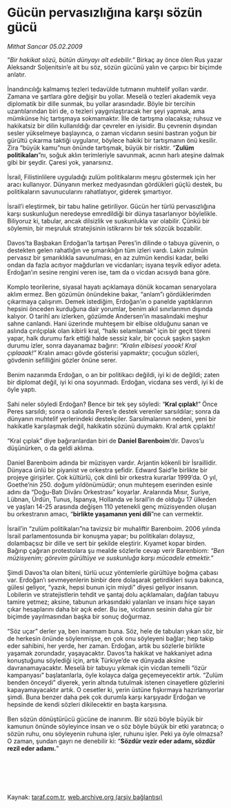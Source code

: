 # Gücün pervasızlığına karşı sözün gücü

*Mithat Sancar 05.02.2009*

<div class="taraf_structure_2col_1zq">
<div class="margen_n">



 <p>“<i>Bir hakikat sözü, bütün dünyayı alt edebilir.”</i> Birkaç ay önce ölen Rus yazar Aleksandr Soljenitsin’e ait bu söz, sözün gücünü yalın ve çarpıcı bir biçimde anlatır. <br/><br/>İnandırıcılığı kalmamış tezleri tedavülde tutmanın muhtelif yolları vardır. Zamana ve şartlara göre değişir bu yollar. Meselâ o tezleri akademik veya diplomatik bir dille sunmak, bu yollar arasındadır. Böyle bir tercihin uzantılarından biri de, o tezleri yaygınlaştıracak her şeyi yapmak, ama mümkünse hiç tartışmaya sokmamaktır. İlle de tartışma olacaksa; ruhsuz ve hakikatsiz bir dilin kullanıldığı dar çevreler en iyisidir. Bu çevrenin dışından sesler yükselmeye başlayınca, o zaman vicdanın sesini bastıran yoğun bir gürültü çıkarma taktiği uygulanır, böylece hakiki bir tartışmanın önü kesilir. Zira “büyük kamu”nun önünde tartışmak, büyük bir risktir. “<b>Zulüm politikaları</b>”nı, soğuk aklın terimleriyle savunmak, acının harlı ateşine dalmak gibi bir şeydir. Çaresi yok, yanarsınız. <br/><br/>İsrail, Filistinlilere uyguladığı zulüm politikalarını meşru göstermek için her aracı kullanıyor. Dünyanın merkez medyasından gördükleri güçlü destek, bu politikaların savunucularını rahatlatıyor, giderek şımartıyor. <br/><br/>İsrail’i eleştirmek, bir tabu haline getiriliyor. Gücün her türlü pervasızlığına karşı suskunluğun neredeyse emredildiği bir dünya tasarlanıyor böylelikle. Biliyoruz ki, tabular, ancak dilsizlik ve suskunlukla var olabilir. Çünkü bir söylemin, bir meşruluk stratejisinin istikrarını bir tek sözcük bozabilir. <br/><br/>Davos’ta Başbakan Erdoğan’la tartışan Peres’in dilinde o tabuya güvenin, o destekten gelen rahatlığın ve şımarıklığın tüm izleri vardı. Lakin zulmün pervasız bir şımarıklıkla savunulması, en az zulmün kendisi kadar, belki ondan da fazla acıtıyor mağdurları ve vicdanları; isyana teşvik ediyor adeta. Erdoğan’ın sesine rengini veren ise, tam da o vicdan acısıydı bana göre. <br/><br/>Komplo teorilerine, siyasal hayatı açıklamaya dönük kocaman senaryolara aklım ermez. Ben gözümün önündekine bakar, “anlam”ı gördüklerimden çıkarmaya çalışırım. Demek istediğim, Erdoğan’ın o panelde yaptıklarının hepsini önceden kurduğuna dair yorumlar, benim akıl sınırlarımın dışında kalıyor. O tarihî anı izlerken, gözümde Andersen’in masalındaki meşhur sahne canlandı. Hani üzerinde muhteşem bir elbise olduğunu sanan ve aslında çırılçıplak olan kibirli kral, “halkı selamlamak” için bir geçit töreni yapar, halk durumu fark ettiği halde sessiz kalır, bir çocuk şaşkın şaşkın durumu izler, sonra dayanamaz bağırır: <i>“Kralın elbisesi yoook! Kral çıplaaak!”</i> Kralın amacı gövde gösterisi yapmaktır; çocuğun sözleri, gövdenin sefilliğini gözler önüne serer. <br/><br/>Benim nazarımda Erdoğan, o an bir politikacı değildi, iyi ki de değildi; zaten bir diplomat değil, iyi ki ona soyunmadı. Erdoğan, vicdana ses verdi, iyi ki de öyle yaptı. <br/><br/>Sahi neler söyledi Erdoğan? Bence bir tek şey söyledi: “<b>Kral çıplak!</b>” Önce Peres sarsıldı; sonra o salonda Peres’e destek verenler sarsıldılar; sonra da dünyanın muhtelif yerlerindeki destekçiler. Sarsılmalarının nedeni, yeni bir hakikatle karşılaşmak değil, hakikatin sözünü duymaktı. Kral artık çıplaktı! <br/><br/>“Kral çıplak” diye bağıranlardan biri de <b>Daniel Barenboim</b>’dir. Davos’u düşünürken, o da geldi aklıma. <br/><br/>Daniel Barenboim adında bir müzisyen vardır. Arjantin kökenli bir İsraillidir. Dünyaca ünlü bir piyanist ve orkestra şefidir. Edward Said’le birlikte bir projeye girişirler. Çok kültürlü, çok dinli bir orkestra kurarlar 1999’da. O yıl, Goethe’nin 250. doğum yıldönümüdür; onun muhteşem eserinden esinle adını da “Doğu-Batı Divânı Orkestrası” koyarlar. Aralarında Mısır, Suriye, Lübnan, Ürdün, Tunus, İspanya, Hollanda ve İsrail’in de olduğu 17 ülkeden ve yaşları 14-25 arasında değişen 110 yetenekli genç müzisyenden oluşan bu orkestranın amacı, “<b>birlikte yaşamanın yeni dili</b>”ne can vermektir. <br/><br/>İsrail’in “zulüm politikaları”na tavizsiz bir muhaliftir Barenboim. 2006 yılında İsrail parlamentosunda bir konuşma yapar; bu politikaları dolaysız, dolambaçsız bir dille ve sert bir şekilde eleştirir. Kıyamet kopar birden. Bağırıp çağıran protestolara şu mealde sözlerle cevap verir Barenbiom: <i>“Ben müzisyenim; görevim gürültüye ve suskunluğa karşı mücadele etmektir.”</i> <br/><br/>Şimdi Davos’ta olan biteni, türlü ucuz yöntemlerle gürültüye boğma çabası var. Erdoğan’ı sevmeyenlerin binbir dere dolaşarak getirdikleri suya bakınca, gülesi geliyor, “yazık, hepsi bunun için miydi” diyesi geliyor insanın. Lobilerin ve stratejistlerin tehdit ve şantaj dolu açıklamaları, dağılan tabuyu tamire yetmez; aksine, tabunun arkasındaki yalanları ve insanı hiçe sayan çıkar hesaplarını daha bir açık eder. Bu ise, vicdanın sesinin daha gür bir biçimde yayılmasından başka bir sonuç doğurmaz. <br/><br/>“Söz uçar” derler ya, ben inanmam buna. Söz, hele de tabuları yıkan söz, bir de herkesin önünde söylenmişse, en çok onu söyleyeni bağlar; hep takip eder sahibini, her yerde, her zaman. Erdoğan, artık bu sözlerle birlikte yaşamak zorundadır, yaşayacaktır. Davos’ta hakikat ve hakkaniyet adına konuştuğunu söylediği için, artık Türkiye’de ve dünyada aksine davranamayacaktır. Meselâ bir tabuyu yıkmak için vicdan temelli “özür kampanyası” başlatanlarla, öyle kolayca dalga geçemeyecektir artık. “Zulüm benden önceydi” diyerek, yerin altında tutulmak istenen cinayetlere gözlerini kapayamayacaktır artık. O cesetler ki, yerin üstüne fışkırmaya hazırlanıyorlar şimdi. Buna benzer daha pek çok durumla karşı karşıyadır Erdoğan ve hepsinde de kendi sözleri dikilecektir en başta karşısına. <br/><br/>Ben sözün dönüştürücü gücüne de inanırım. Bir sözü böyle büyük bir kamunun önünde söyleyince insan ve o söz böyle büyük bir etki yaratınca; o sözün ruhu, onu söyleyenin ruhuna işler, ruhunu işler. Peki ya öyle olmazsa? O zaman, şundan gayrı ne denebilir ki: “<b>Sözdür vezir eder adamı, sözdür rezil eder adamı.</b>”</p>
<br/>
<br/>
<br/>



<br/>


<div id="taraf_not">
</div>

</div>


</div>

Kaynak: [taraf.com.tr](http://www.taraf.com.tr:80/makale/3889.htm), [web.archive.org (arşiv bağlantısı)](http://web.archive.org/web/20090730072535/http://www.taraf.com.tr:80/makale/3889.htm)
